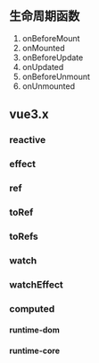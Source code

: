 ## 生命周期函数

1. onBeforeMount
2. onMounted
3. onBeforeUpdate
4. onUpdated
5. onBeforeUnmount
6. onUnmounted

## vue3.x

### reactive

### effect

### ref

### toRef

### toRefs

### watch

### watchEffect

### computed

#### runtime-dom

#### runtime-core

